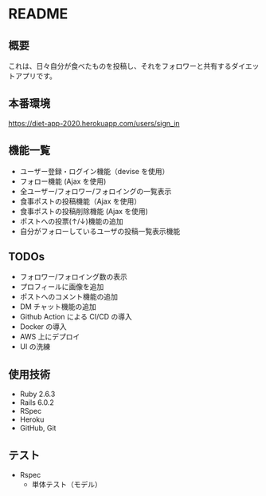 # README

## 概要

これは、日々自分が食べたものを投稿し、それをフォロワーと共有するダイエットアプリです。

## 本番環境

https://diet-app-2020.herokuapp.com/users/sign_in

## 機能一覧

- ユーザー登録・ログイン機能（devise を使用）
- フォロー機能 (Ajax を使用)
- 全ユーザー/フォロワー/フォロイングの一覧表示
- 食事ポストの投稿機能（Ajax を使用）
- 食事ポストの投稿削除機能 (Ajax を使用)
- ポストへの投票(↑/↓)機能の追加
- 自分がフォローしているユーザの投稿一覧表示機能

## TODOs

- フォロワー/フォロイング数の表示
- プロフィールに画像を追加
- ポストへのコメント機能の追加
- DM チャット機能の追加
- Github Action による CI/CD の導入
- Docker の導入
- AWS 上にデプロイ
- UI の洗練

## 使用技術

- Ruby 2.6.3
- Rails 6.0.2
- RSpec
- Heroku
- GitHub, Git

## テスト

- Rspec
  - 単体テスト（モデル）
